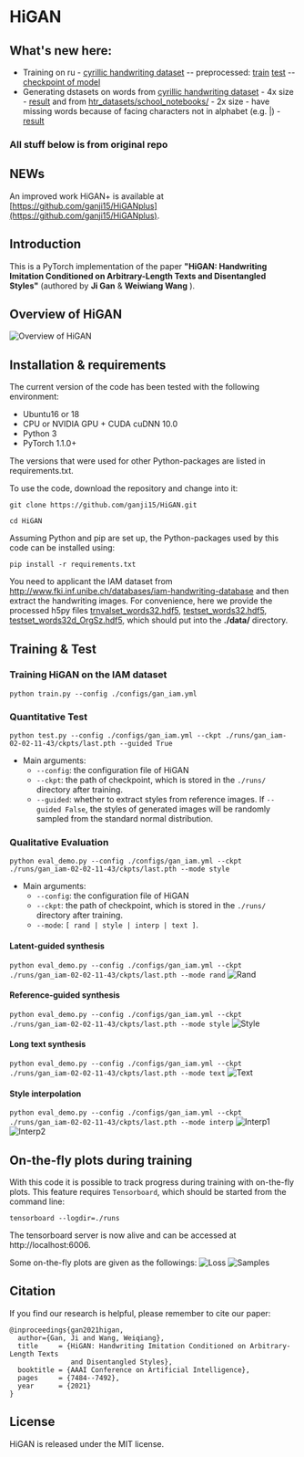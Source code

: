 # HiGAN
## What's new here:
- Training on ru - [cyrillic handwriting dataset](https://www.kaggle.com/datasets/constantinwerner/cyrillic-handwriting-dataset) -- preprocessed: [train](https://disk.yandex.ru/d/lZLy4qsTZPH4jA) [test](https://disk.yandex.ru/d/O8cENapJBud7pQ) -- [checkpoint of model](https://disk.yandex.ru/d/78rJrpg83-G37g)
- Generating dstasets on words from [cyrillic handwriting dataset](https://www.kaggle.com/datasets/constantinwerner/cyrillic-handwriting-dataset) - 4x size - [result](https://disk.yandex.ru/d/uDXq5rB0m-Lm8Q) and from [htr_datasets/school_notebooks/](https://github.com/ai-forever/htr_datasets/tree/main/school_notebooks) - 2x size - have missing words because of facing characters not in alphabet (e.g. |) - [result](https://disk.yandex.ru/d/twJJem23QVlm9A)

### All stuff below is from original repo

## NEWs
An improved work HiGAN+ is available at [https://github.com/ganji15/HiGANplus](https://github.com/ganji15/HiGANplus).

## Introduction
This is a PyTorch implementation of the paper **"HiGAN: Handwriting Imitation Conditioned on Arbitrary-Length Texts and Disentangled Styles"** (authored by **Ji Gan**  & **Weiwiang Wang** ).

## Overview of HiGAN
![Overview of HiGAN](docs/imgs/Overview.png)

## Installation & requirements
The current version of the code has been tested with the following environment:
- Ubuntu16 or 18
- CPU or NVIDIA GPU + CUDA cuDNN 10.0
- Python 3
- PyTorch 1.1.0+

The versions that were used for other Python-packages are listed in requirements.txt.

To use the code, download the repository and change into it:

`git clone https://github.com/ganji15/HiGAN.git`

`cd HiGAN`

Assuming Python and pip are set up, the Python-packages used by this code can be installed using:

`pip install -r requirements.txt`

You need to applicant the IAM dataset from <http://www.fki.inf.unibe.ch/databases/iam-handwriting-database> and then extract the handwriting images. For convenience, here we provide the processed h5py files [trnvalset_words32.hdf5](https://drive.google.com/file/d/1K6nNcQ-4_MiPiaOUdXi80x5fVlheXbYM/view), [testset_words32.hdf5](https://drive.google.com/file/d/121wcainZweuXqCFyh5Q0WV3qb2SmNdBS/view), [testset_words32d_OrgSz.hdf5](https://drive.google.com/file/d/1vNbSiz7S60fvpj6-4k0fzHwx2uHDv0_0/view?usp=sharing), which should put into the **./data/** directory.


## Training & Test
### Training HiGAN on the IAM dataset
`python train.py --config ./configs/gan_iam.yml`

### Quantitative Test
`python test.py --config ./configs/gan_iam.yml --ckpt ./runs/gan_iam-02-02-11-43/ckpts/last.pth --guided True`
+ Main arguments:
  - `--config`: the configuration file of HiGAN
  - `--ckpt`: the path of checkpoint, which is stored in the `./runs/` directory after training.
  - `--guided`: whether to extract styles from reference images. If `--guided False`, the styles of generated images will be randomly sampled from the standard normal distribution.

### Qualitative Evaluation
`python eval_demo.py --config ./configs/gan_iam.yml --ckpt ./runs/gan_iam-02-02-11-43/ckpts/last.pth --mode style`
+ Main arguments:
  - `--config`: the configuration file of HiGAN
  - `--ckpt`: the path of checkpoint, which is stored in the `./runs/` directory after training.
  - `--mode`: `[ rand | style | interp | text ]`.

#### Latent-guided synthesis
`python eval_demo.py --config ./configs/gan_iam.yml --ckpt ./runs/gan_iam-02-02-11-43/ckpts/last.pth --mode rand`
![Rand](docs/imgs/GenRand.png)

#### Reference-guided synthesis
`python eval_demo.py --config ./configs/gan_iam.yml --ckpt ./runs/gan_iam-02-02-11-43/ckpts/last.pth --mode style`
![Style](docs/imgs/GenStyle.png)

#### Long text synthesis
`python eval_demo.py --config ./configs/gan_iam.yml --ckpt ./runs/gan_iam-02-02-11-43/ckpts/last.pth --mode text`
![Text](docs/imgs/GenText.png)

#### Style interpolation
`python eval_demo.py --config ./configs/gan_iam.yml --ckpt ./runs/gan_iam-02-02-11-43/ckpts/last.pth --mode interp`
![Interp1](docs/imgs/GenInterp1.png)
![Interp2](docs/imgs/GenInterp2.png)


## On-the-fly plots during training
With this code it is possible to track progress during training with on-the-fly plots. This feature requires `Tensorboard`, which should be started from the command line:

`tensorboard --logdir=./runs`

The tensorboard server is now alive and can be accessed at http://localhost:6006.

Some on-the-fly plots are given as the followings:
![Loss](docs/imgs/LogLoss.png)
![Samples](docs/imgs/LogRes.png)


## Citation
If you find our research is helpful, please remember to cite our paper:
```
@inproceedings{gan2021higan,
  author={Gan, Ji and Wang, Weiqiang},
  title     = {HiGAN: Handwriting Imitation Conditioned on Arbitrary-Length Texts
               and Disentangled Styles},
  booktitle = {AAAI Conference on Artificial Intelligence},
  pages     = {7484--7492},
  year      = {2021}
}
```

## License
HiGAN is released under the MIT license.
